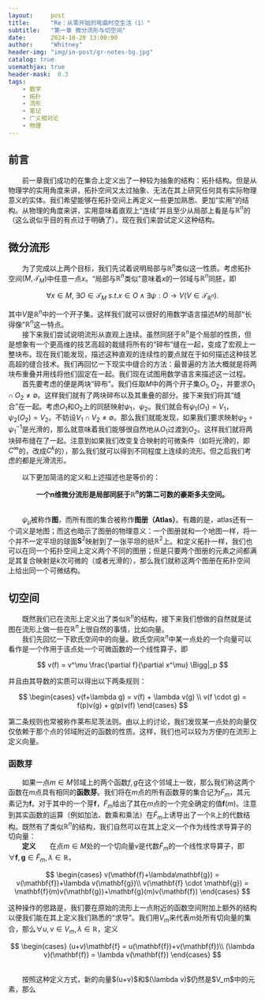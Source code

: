 ```yaml
---
layout:     post
title:      "Re：从零开始的弯曲时空生活（1）"
subtitle:   "第一章 微分流形与切空间"
date:       2024-10-20 13:00:00
author:     "Whitney"
header-img: "img/in-post/gr-notes-bg.jpg"
catalog: true
usemathjax: true
header-mask:  0.3
tags:
    - 数学
    - 拓扑
    - 流形
    - 笔记
    - 广义相对论
    - 物理
---
```


## 前言
&emsp;&emsp;前一章我们成功的在集合上定义出了一种较为抽象的结构：拓扑结构。但是从物理学的实用角度来讲，拓扑空间又太过抽象、无法在其上研究任何具有实际物理意义的实体。我们希望能够在拓扑空间上再定义一些更加熟悉、更加“实用”的结构。从物理的角度来讲，实用意味着直观上“连续”并且至少从局部上看是与$\mathbb{R}^n$的（这么说似乎目的有点过于明确了）。现在我们来尝试定义这种结构。

## 微分流形
&emsp;&emsp;为了完成以上两个目标，我们先试着说明局部与$\mathbb{R}^n$类似这一性质。考虑拓扑空间$(M, \mathcal{T}_M)$中任意一点$x$。“局部与$\mathbb{R}^n$类似”意味着$x$的一邻域与$\mathbb{R}^n$同胚，即

$$
\forall x \in M,\ \exists O \in \mathcal{T}_M\ s.t. x \in O \wedge \exists \psi : O \rightarrow V (V \in \mathcal{T}_{\mathbb{R}^n}).
$$

其中$V$是$\mathbb{R}^n$中的一个开子集。这样我们就可以很好的用数学语言描述$M$的局部“长得像”$\mathbb{R}^n$这一特点。
<br>
&emsp;&emsp;接下来我们尝试说明流形从直观上连续。虽然同胚于$\mathbb{R}^n$是个局部的性质，但是想象有一个更高维的技艺高超的裁缝将所有的“碎布”缝在一起，变成了宏观上一整块布。现在我们能发现，描述这种直观的连续性的要点就在于如何描述这种技艺高超的缝合技术。我们再回忆一下现实中缝合的方法：最普遍的方法大概就是将两块布重叠并用线将他们固定在一起。我们现在试图用数学语言来描述这一过程。
<br>
&emsp;&emsp;首先要考虑的便是两块“碎布”。我们任取$M$中的两个开子集$O_1, O_2$，并要求$O_1 \cap O_2 \neq \emptyset$。这样我们就有了两块碎布以及其重叠的部分。接下来我们将其“缝合”在一起。考虑$O_1$和$O_2$上的同胚映射$\psi_1$，$\psi_2$。我们就会有$\psi_1(O_1) = V_1$，$\psi_2(O_2) = V_2$。不妨设$V_1 \cap V_2 \neq \emptyset$。那么我们就能发现，如果我们要求映射$\psi_2 \circ \psi_1^{-1}$是光滑的，那么就意味着我们能够很自然地从$O_1$过渡到$O_2$。这样我们就将两块碎布缝在了一起。注意到如果我们改变复合映射的可微条件（如将光滑的，即$C^\infty$的，改成$C^k$的），那么我们就可以得到不同程度上连续的流形。但之后我们考虑的都是光滑流形。
<br>

&emsp;&emsp;以下更加简洁的定义和上述描述也是等价的：
<br>
**<center>一个$n$维微分流形是局部同胚于$\mathbb{R}^n$的第二可数的豪斯多夫空间。</center>**
<br>


&emsp;&emsp;$\psi_\mu$被称作**图**，而所有图的集合被称作**图册（Atlas）**。有趣的是，atlas还有一个词义是地图；而这也暗示了图册的物理意义：一个图册就和一个地图一样，将一个并不一定平坦的球面$\mathbf{S}^2$映射到了一张平坦的纸$\mathbb{R}^2$上。和定义拓扑一样，我们也可以在同一个拓扑空间上定义两个不同的图册；但是只要两个图册的元素之间都满足其复合映射是$k$次可微的（或者光滑的），那么我们就称这两个图册在拓扑空间上给出同一个可微结构。
<br>
## 切空间
&emsp;&emsp;既然我们已在流形上定义出了类似$\mathbb{R}^n$的结构，接下来我们想做的自然就是试图在流形上做一些在$\mathbb{R}^n$上很自然的事情，比如向量。
<br>
&emsp;&emsp;我们先回忆一下欧氏空间中的向量。欧氏空间$\mathbb{R}^n$中某一点处的一个向量可以看作是一个作用于该点处一个可微函数的一个线性算子，即

$$
v(f) = v^\mu \frac{\partial f}{\partial x^\mu} \Bigg|_p
$$

并且由其导数的实质可以得出以下两条规则：

$$
\begin{cases}
    v(f+\lambda g) = v(f) + \lambda v(g) \\
    v(f \cdot g) = f(p)v(g) + g(p)v(f)
\end{cases}
$$

第二条规则也常被称作莱布尼茨法则。由以上的讨论，我们发现某一点处的向量仅仅依赖于那个点的邻域附近的函数的性质。这样，我们也可以较为方便的在流形上定义向量。
<br>

### 函数芽
&emsp;&emsp;如果一点$m \in M$邻域上的两个函数$f, g$在这个邻域上一致，那么我们称这两个函数在$m$点具有相同的**函数芽**。我们将在$m$点的所有函数芽的集合记为$\tilde{F}_m$，其元素记为$\mathbf{f}$。对于其中的一个芽$\mathbf{f}$，$\tilde{F}_m$给出了其在$m$点的一个完全确定的值$\mathbf{f}(m)$。注意到其实函数的运算（例如加法、数乘和乘法）在$\tilde{F}_m$上诱导出了一个$\mathbb{R}$上的代数结构。既然有了类似$\mathbb{R}^n$的结构，我们自然可以在其上定义一个作为线性求导算子的切向量：
<br>
&emsp;&emsp;**定义**&emsp;&emsp;在点$m \in M$处的一个切向量$v$是代数$\tilde{F}_m$的一个线性求导算子，即$\forall \mathbf{f}, \mathbf{g} \in \tilde{F}_m, \lambda \in \mathbb{R}$，

$$
\begin{cases}
    v(\mathbf{f}+\lambda\mathbf{g}) = v(\mathbf{f})+\lambda v(\mathbf{g})\\
    v(\mathbf{f} \cdot \mathbf{g}) = \mathbf{f}(m)v(\mathbf{g})+\mathbf{g}(m)v(\mathbf{f})
\end{cases}
$$

这种操作的思路是，我们要在原始的流形上一点附近的函数空间附加上额外的结构以便我们能在其上定义我们熟悉的“求导”。我们用$V_m$来代表$m$处所有切向量的集合，那么$\forall u, v \in V_m , \lambda \in \mathbb{R}$，定义

$$
\begin{cases}
    (u+v)\mathbf{f} = u(\mathbf{f})+v(\mathbf{f})\\
    (\lambda v)(\mathbf{f}) = \lambda v(\mathbf{f})
\end{cases}
$$

<br>
&emsp;&emsp;按照这种定义方式，新的向量$(u+v)$和$(\lambda v)$仍然是$V_m$中的元素，那么